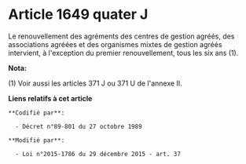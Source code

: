 # Article 1649 quater J

Le renouvellement des agréments des centres de gestion agréés, des associations agréées et des organismes mixtes de gestion
agréés intervient, à l'exception du premier renouvellement, tous les six ans (1).

**Nota:**

(1) Voir aussi les articles 371 J ou 371 U de l'annexe II.

**Liens relatifs à cet article**

	**Codifié par**:

	  - Décret n°89-801 du 27 octobre 1989

	**Modifié par**:

	  - Loi n°2015-1786 du 29 décembre 2015 - art. 37
